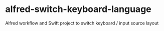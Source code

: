 # alfred-switch-keyboard-language
Alfred workflow and Swift project to switch keyboard / input source layout
